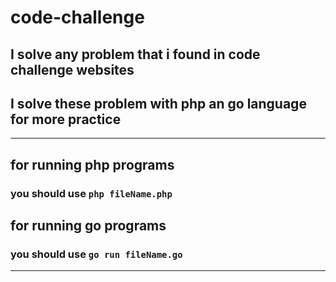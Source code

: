 # code-challenge
## I solve any problem that i found in code challenge websites
## I solve these problem with php an go language for more practice
--------------------------------------------------------------------
## for running php programs
### you should use `php fileName.php`


## for running go programs
### you should use `go run fileName.go`
---------------------------------------------------------------------